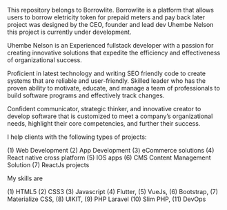 This repository belongs to Borrowlite. Borrowlite is a platform that allows users to borrow eletricity token for prepaid meters and pay back later project was designed by the CEO, founder and lead dev Uhembe Nelson
this project is currently under development.

Uhembe Nelson is an Experienced fullstack developer with a passion for creating innovative solutions that expedite the efficiency and effectiveness of organizational success.

Proficient in latest technology and writing SEO friendly code to create systems that are reliable and user-friendly. Skilled leader who has the proven ability to motivate, educate, and manage a team of professionals to build software programs and effectively track changes.

Confident communicator, strategic thinker, and innovative creator to develop software that is customized to meet a company’s organizational needs, highlight their core competencies, and further their success.

I help clients with the following types of projects:

(1) Web Development (2) App Development (3) eCommerce solutions (4) React native cross platform (5) IOS apps (6) CMS Content Management Solution (7) ReactJs projects

My skills are

(1) HTML5 (2) CSS3 (3) Javascript (4) Flutter, (5) VueJs, (6) Bootstrap, (7) Materialize CSS, (8) UIKIT, (9) PHP Laravel (10) Slim PHP, (11) DevOps